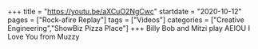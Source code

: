 +++
title = "https://youtu.be/aXCuO2NgCwc"
startdate = "2020-10-12"
pages = ["Rock-afire Replay"]
tags = ["Videos"]
categories = ["Creative Engineering","ShowBiz Pizza Place"]
+++
Billy Bob and Mitzi play AEIOU I Love You from Muzzy
